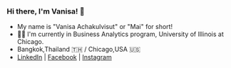 ### Hi there, I'm Vanisa! 👋 
- My name is "Vanisa Achakulvisut" or "Mai" for short!
- :woman_student: I'm currently in Business Analytics program, University of Illinois at Chicago. 
- Bangkok,Thailand :thailand: / Chicago,USA :us:
- [LinkedIn](https://www.linkedin.com/in/vanisaachakulvisut/) | [Facebook](https://www.facebook.com/maibuzzy/) | [Instagram](https://www.instagram.com/maimaiva/)
